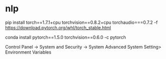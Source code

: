 # nlp


pip install torch==1.7.1+cpu torchvision==0.8.2+cpu torchaudio===0.7.2 -f https://download.pytorch.org/whl/torch_stable.html


conda install pytorch==1.5.0 torchvision==0.6.0 -c pytorch

Control Panel -> System and Security -> System 
Advanced System Setting> Environment Variables
